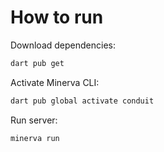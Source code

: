 # How to run

Download dependencies:

```sh
dart pub get
```

Activate Minerva CLI:

```sh
dart pub global activate conduit
```

Run server:

```sh
minerva run
```

